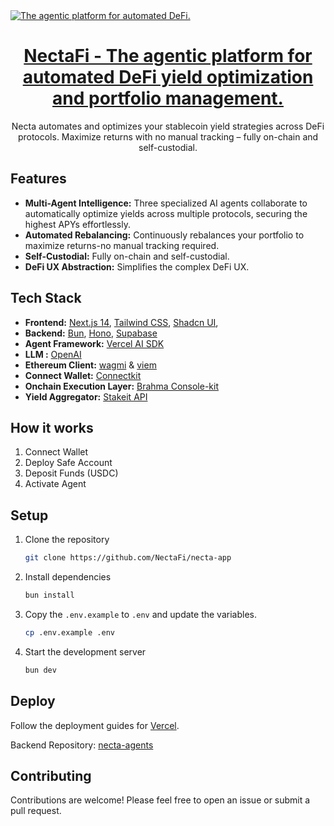 <a href="https://nectafi.xyz">
  <img alt="The agentic platform for automated DeFi." src="logo/banner.png">
  <h1 align="center">NectaFi - The agentic platform for automated DeFi yield optimization and portfolio management.</h1>
</a>

<p align="center">
   Necta automates and optimizes your stablecoin yield strategies across DeFi protocols. Maximize returns with no manual tracking – fully on-chain and self-custodial.
</p>

 <!-- <p align="center">
   <a href="#features"><strong>Features</strong></a> ·
  <a href="#tech-stack"><strong>Tech Stack</strong></a> ·
  <a href="#setup"><strong>Setup</strong></a> ·
  <a href="#roadmap"><strong>Roadmap</strong></a>
</p>
<br/> -->

## Features

- **Multi-Agent Intelligence:** Three specialized AI agents collaborate to automatically optimize yields across multiple protocols, securing the highest APYs effortlessly.
- **Automated Rebalancing:** Continuously rebalances your portfolio to maximize returns-no manual tracking required.
- **Self-Custodial:** Fully on-chain and self-custodial.
- **DeFi UX Abstraction:** Simplifies the complex DeFi UX.

## Tech Stack

- **Frontend:** [Next.js 14](https://nextjs.org), [Tailwind CSS](https://tailwindcss.com), [Shadcn UI](https://ui.shadcn.com/),
- **Backend:** [Bun](https://bun.sh/), [Hono](https://hono.dev/), [Supabase](https://supabase.com/)
- **Agent Framework:** [Vercel AI SDK](https://www.vercel.com/ai-sdk)
- **LLM :** [OpenAI](https://openai.com/)
- **Ethereum Client:** [wagmi](https://wagmi.sh) & [viem](https://viem.sh)
- **Connect Wallet:** [Connectkit](https://connectkit.xyz/)
- **Onchain Execution Layer:** [Brahma Console-kit](https://consolekit.brahma.fi//)
- **Yield Aggregator:** [Stakeit API](https://stakeit.xyz/)

## How it works

1. Connect Wallet
2. Deploy Safe Account
3. Deposit Funds (USDC)
4. Activate Agent

## Setup

1. Clone the repository

   ```bash
   git clone https://github.com/NectaFi/necta-app
   ```

2. Install dependencies

   ```bash
   bun install
   ```

3. Copy the `.env.example` to `.env` and update the variables.

   ```bash
   cp .env.example .env
   ```

4. Start the development server

   ```bash
   bun dev
   ```

## Deploy

Follow the deployment guides for [Vercel](https://nextjs.org/learn-pages-router/basics/deploying-nextjs-app/deploy).

Backend Repository: [necta-agents](https://github.com/NectaFi/necta-agents)

## Contributing

Contributions are welcome! Please feel free to open an issue or submit a pull request.
